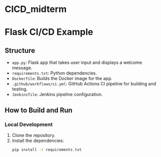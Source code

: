# CICD_midterm

# Flask CI/CD Example

## Structure
- `app.py`: Flask app that takes user input and displays a welcome message.
- `requirements.txt`: Python dependencies.
- `Dockerfile`: Builds the Docker image for the app.
- `.github/workflows/ci.yml`: GitHub Actions CI pipeline for building and testing.
- `Jenkinsfile`: Jenkins pipeline configuration.

## How to Build and Run

### Local Development
1. Clone the repository.
2. Install the dependencies:
   ```bash
   pip install -r requirements.txt
